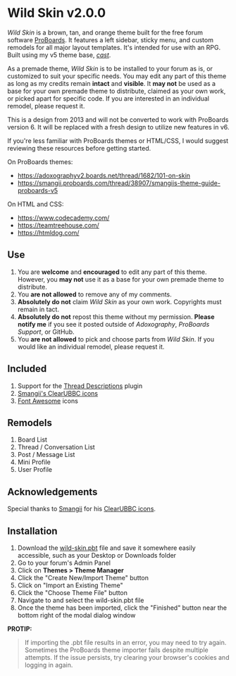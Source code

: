 # Wild Skin v2.0.0
*Wild Skin* is a brown, tan, and orange theme built for the free forum software [ProBoards](https://proboards.com/). It features a left sidebar, sticky menu, and custom remodels for all major layout templates. It's intended for use with an RPG. Built using my v5 theme base, [*cast*](https://github.com/ellimccale/pbt-cast).

As a premade theme, *Wild Skin* is to be installed to your forum as is, or customized to suit your specific needs. You may edit any part of this theme as long as my credits remain **intact** and **visible**. It **may not** be used as a base for your own premade theme to distribute, claimed as your own work, or picked apart for specific code. If you are interested in an individual remodel, please request it.

This is a design from 2013 and will not be converted to work with ProBoards version 6. It will be replaced with a fresh design to utilize new features in v6.

If you're less familiar with ProBoards themes or HTML/CSS, I would suggest reviewing these resources before getting started.

On ProBoards themes:
* https://adoxographyv2.boards.net/thread/1682/101-on-skin
* https://smangii.proboards.com/thread/38907/smangiis-theme-guide-proboards-v5

On HTML and CSS:
* https://www.codecademy.com/
* https://teamtreehouse.com/
* https://htmldog.com/

## Use
1. You are **welcome** and **encouraged** to edit any part of this theme. However, you **may not** use it as a base for your own premade theme to distribute.
2. You **are not allowed** to remove any of my comments.
3. **Absolutely do not** claim *Wild Skin* as your own work. Copyrights must remain in tact.
4. **Absolutely do not** repost this theme without my permission. **Please notify me** if you see it posted outside of *Adoxography*, *ProBoards Support*, or GitHub.
5. You **are not allowed** to pick and choose parts from *Wild Skin*. If you would like an individual remodel, please request it.

## Included
1. Support for the [Thread Descriptions](https://www.proboards.com/library/plugins/item/8) plugin
2. [Smangii's ClearUBBC icons](https://smangii.proboards.com/thread/38879/clearubbc-icons-perfect-any-theme)
3. [Font Awesome](https://fontawesome.com/) icons

## Remodels
1. Board List
2. Thread / Conversation List
3. Post / Message List
4. Mini Profile
5. User Profile

## Acknowledgements
Special thanks to [Smangii](https://smangii.proboards.com/user/1) for his [ClearUBBC icons](https://smangii.proboards.com/thread/38879/clearubbc-icons-perfect-any-theme).

## Installation
1. Download the [wild-skin.pbt](wild-skin.pbt) file and save it somewhere easily accessible, such as your Desktop or Downloads folder
2. Go to your forum's Admin Panel
3. Click on **Themes > Theme Manager**
4. Click the "Create New/Import Theme" button
5. Click on "Import an Existing Theme"
6. Click the "Choose Theme File" button
7. Navigate to and select the wild-skin.pbt file
8. Once the theme has been imported, click the "Finished" button near the bottom right of the modal dialog window

**PROTIP:**
> If importing the .pbt file results in an error, you may need to try again. Sometimes the ProBoards theme importer fails despite multiple attempts. If the issue persists, try clearing your browser's cookies and logging in again.
